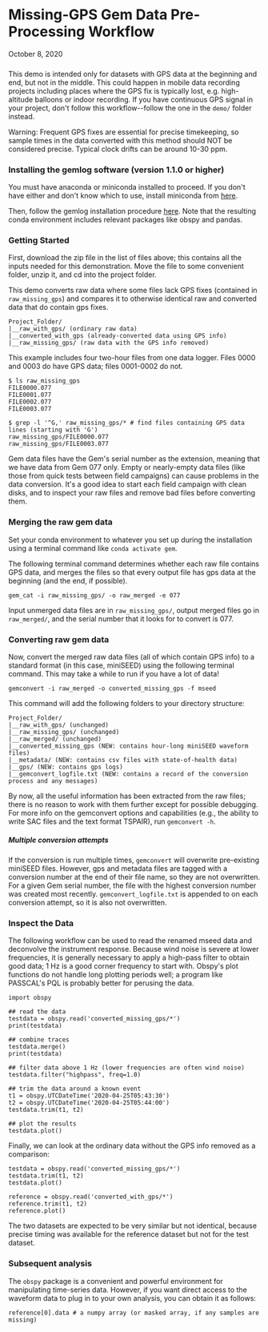 # Missing-GPS Gem Data Pre-Processing Workflow
October 8, 2020
###
This demo is intended only for datasets with GPS data at the beginning and end, but not in the middle. This could happen in mobile data recording projects including places where the GPS fix is typically lost, e.g. high-altitude balloons or indoor recording. If you have continuous GPS signal in your project, don't follow this workflow--follow the one in the `demo/` folder instead.

Warning: Frequent GPS fixes are essential for precise timekeeping, so sample times in the data converted with this method should NOT be considered precise. Typical clock drifts can be around 10-30 ppm.

### Installing the gemlog software (version 1.1.0 or higher)
You must have anaconda or miniconda installed to proceed. If you don't have either and don't know which to use, install miniconda from [here](https://docs.conda.io/en/latest/miniconda.html).

Then, follow the gemlog installation procedure [here](https://github.com/ajakef/gemlog/blob/main/README.md). Note that the resulting conda environment includes relevant packages like obspy and pandas.

### Getting Started
First, download the zip file in the list of files above; this contains all the inputs needed for this demonstration. Move the file to some convenient folder, unzip it, and cd into the project folder.

This demo converts raw data where some files lack GPS fixes (contained in `raw_missing_gps`) and compares it to otherwise identical raw and converted data that do contain gps fixes. 
```
Project_Folder/
|__raw_with_gps/ (ordinary raw data)
|__converted_with_gps (already-converted data using GPS info)
|__raw_missing_gps/ (raw data with the GPS info removed)
```

This example includes four two-hour files from one data logger. Files 0000 and 0003 do have GPS data; files 0001-0002 do not.
```
$ ls raw_missing_gps
FILE0000.077
FILE0001.077
FILE0002.077
FILE0003.077

$ grep -l '^G,' raw_missing_gps/* # find files containing GPS data lines (starting with 'G')
raw_missing_gps/FILE0000.077
raw_missing_gps/FILE0003.077
```
Gem data files have the Gem's serial number as the extension, meaning that we have data from Gem 077 only. Empty or nearly-empty data files (like those from quick tests between field campaigns) can cause problems in the data conversion. It's a good idea to start each field campaign with clean disks, and to inspect your raw files and remove bad files before converting them.

### Merging the raw gem data
Set your conda environment to whatever you set up during the installation using a terminal command like `conda activate gem`.

The following terminal command determines whether each raw file contains GPS data, and merges the files so that every output file has gps data at the beginning (and the end, if possible).

```
gem_cat -i raw_missing_gps/ -o raw_merged -e 077
```

Input unmerged data files are in `raw_missing_gps/`, output merged files go in `raw_merged/`, and the serial number that it looks for to convert is 077.

### Converting raw gem data
Now, convert the merged raw data files (all of which contain GPS info) to a standard format (in this case, miniSEED) using the following terminal command. This may take a while to run if you have a lot of data!

```gemconvert -i raw_merged -o converted_missing_gps -f mseed```

This command will add the following folders to your directory structure:
```
Project_Folder/
|__raw_with_gps/ (unchanged)
|__raw_missing_gps/ (unchanged)
|__raw_merged/ (unchanged)
|__converted_missing_gps (NEW: contains hour-long miniSEED waveform files)
|__metadata/ (NEW: contains csv files with state-of-health data)
|__gps/ (NEW: contains gps logs)
|__gemconvert_logfile.txt (NEW: contains a record of the conversion process and any messages)
```

By now, all the useful information has been extracted from the raw files; there is no reason to work with them further except for possible debugging. For more info on the gemconvert options and capabilities (e.g., the ability to write SAC files and the text format TSPAIR), run `gemconvert -h`.

##### Multiple conversion attempts
If the conversion is run multiple times, `gemconvert` will overwrite pre-existing miniSEED files. However, gps and metadata files are tagged with a conversion number at the end of their file name, so they are not overwritten. For a given Gem serial number, the file with the highest conversion number was created most recently. `gemconvert_logfile.txt` is appended to on each conversion attempt, so it is also not overwritten.

### Inspect the Data
The following workflow can be used to read the renamed mseed data and deconvolve the instrument response.
Because wind noise is severe at lower frequencies, it is generally necessary to apply a high-pass filter to obtain good data; 1 Hz is a good corner frequency to start with. Obspy's plot functions do not handle long plotting periods well; a program like PASSCAL's PQL is probably better for perusing the data.
```
import obspy

## read the data
testdata = obspy.read('converted_missing_gps/*')
print(testdata)

## combine traces 
testdata.merge()
print(testdata)

## filter data above 1 Hz (lower frequencies are often wind noise)
testdata.filter("highpass", freq=1.0)

## trim the data around a known event
t1 = obspy.UTCDateTime('2020-04-25T05:43:30')
t2 = obspy.UTCDateTime('2020-04-25T05:44:00')
testdata.trim(t1, t2)

## plot the results
testdata.plot()
```

Finally, we can look at the ordinary data without the GPS info removed as a comparison:
```
testdata = obspy.read('converted_missing_gps/*')
testdata.trim(t1, t2)
testdata.plot()

reference = obspy.read('converted_with_gps/*')
reference.trim(t1, t2)
reference.plot()
```
The two datasets are expected to be very similar but not identical, because precise timing was available for the reference dataset but not for the test dataset.

### Subsequent analysis
The `obspy` package is a convenient and powerful environment for manipulating time-series data. However, if you want direct access to the waveform data to plug in to your own analysis, you can obtain it as follows:
```
reference[0].data # a numpy array (or masked array, if any samples are missing)
```